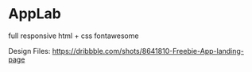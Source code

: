 # AppLab

full responsive
html + css
fontawesome

Design Files:
https://dribbble.com/shots/8641810-Freebie-App-landing-page
